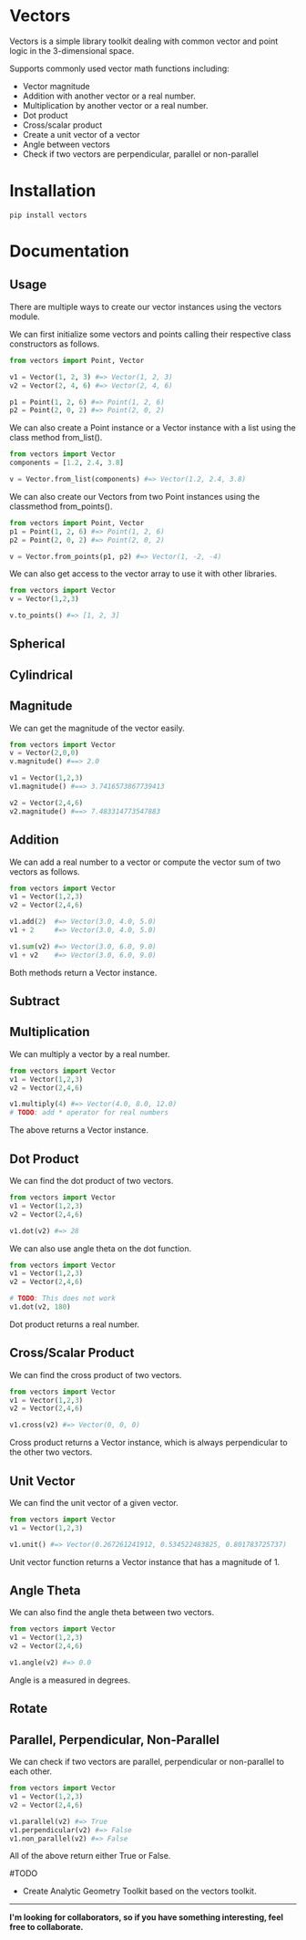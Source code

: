 # Vectors
Vectors is a simple library toolkit dealing with common vector and point logic
in the 3-dimensional space.

Supports commonly used vector math functions including:
  * Vector magnitude
  * Addition with another vector or a real number.
  * Multiplication by another vector or a real number.
  * Dot product
  * Cross/scalar product
  * Create a unit vector of a vector
  * Angle between vectors
  * Check if two vectors are perpendicular, parallel or non-parallel

# Installation

```
pip install vectors
```

# Documentation

## Usage
There are multiple ways to create our vector instances using the vectors module.

We can first initialize some vectors and points calling their respective class
constructors as follows.

```Python
from vectors import Point, Vector

v1 = Vector(1, 2, 3) #=> Vector(1, 2, 3)
v2 = Vector(2, 4, 6) #=> Vector(2, 4, 6)

p1 = Point(1, 2, 6) #=> Point(1, 2, 6)
p2 = Point(2, 0, 2) #=> Point(2, 0, 2)
```

We can also create a Point instance or a Vector instance with a list
using the class method from_list().

```Python
from vectors import Vector
components = [1.2, 2.4, 3.8]

v = Vector.from_list(components) #=> Vector(1.2, 2.4, 3.8)
```

We can also create our Vectors from two Point instances using the classmethod
from_points().

```Python
from vectors import Point, Vector
p1 = Point(1, 2, 6) #=> Point(1, 2, 6)
p2 = Point(2, 0, 2) #=> Point(2, 0, 2)

v = Vector.from_points(p1, p2) #=> Vector(1, -2, -4)
```

We can also get access to the vector array to use it with other libraries.

```Python
from vectors import Vector
v = Vector(1,2,3)

v.to_points() #=> [1, 2, 3]
```

## Spherical

## Cylindrical


## Magnitude

We can get the magnitude of the vector easily.

```Python
from vectors import Vector
v = Vector(2,0,0)
v.magnitude() #==> 2.0

v1 = Vector(1,2,3)
v1.magnitude() #==> 3.7416573867739413

v2 = Vector(2,4,6)
v2.magnitude() #==> 7.483314773547883
```

## Addition

We can add a real number to a vector or compute the vector sum of two
vectors as follows.

```Python
from vectors import Vector
v1 = Vector(1,2,3)
v2 = Vector(2,4,6)

v1.add(2)  #=> Vector(3.0, 4.0, 5.0)
v1 + 2     #=> Vector(3.0, 4.0, 5.0)

v1.sum(v2) #=> Vector(3.0, 6.0, 9.0)
v1 + v2    #=> Vector(3.0, 6.0, 9.0)
```
Both methods return a Vector instance.


## Subtract


## Multiplication

We can multiply a vector by a real number.

```Python
from vectors import Vector
v1 = Vector(1,2,3)
v2 = Vector(2,4,6)

v1.multiply(4) #=> Vector(4.0, 8.0, 12.0)
# TODO: add * operator for real numbers
```
The above returns a Vector instance.

## Dot Product

We can find the dot product of two vectors.

```Python
from vectors import Vector
v1 = Vector(1,2,3)
v2 = Vector(2,4,6)

v1.dot(v2) #=> 28
```
We can also use angle theta on the dot function.

```Python
from vectors import Vector
v1 = Vector(1,2,3)
v2 = Vector(2,4,6)

# TODO: This does not work
v1.dot(v2, 180)
```
Dot product returns a real number.

## Cross/Scalar Product

We can find the cross product of two vectors.

```Python
from vectors import Vector
v1 = Vector(1,2,3)
v2 = Vector(2,4,6)

v1.cross(v2) #=> Vector(0, 0, 0)
```
Cross product returns a Vector instance, which is always perpendicular to the
other two vectors.

## Unit Vector

We can find the unit vector of a given vector.

```Python
from vectors import Vector
v1 = Vector(1,2,3)

v1.unit() #=> Vector(0.267261241912, 0.534522483825, 0.801783725737)
```
Unit vector function returns a Vector instance that has a magnitude of 1.

## Angle Theta

We can also find the angle theta between two vectors.

```Python
from vectors import Vector
v1 = Vector(1,2,3)
v2 = Vector(2,4,6)

v1.angle(v2) #=> 0.0
```
Angle is a measured in degrees.

## Rotate

## Parallel, Perpendicular, Non-Parallel

We can check if two vectors are parallel, perpendicular or non-parallel to each
other.

```Python
from vectors import Vector
v1 = Vector(1,2,3)
v2 = Vector(2,4,6)

v1.parallel(v2) #=> True
v1.perpendicular(v2) #=> False
v1.non_parallel(v2) #=> False
```
All of the above return either True or False.

#TODO
  * Create Analytic Geometry Toolkit based on the vectors toolkit.

----

**I'm looking for collaborators, so if you have something interesting, feel free
to collaborate.**






